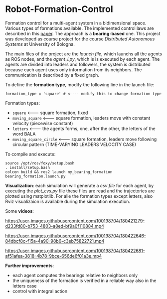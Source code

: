 # Robot-Formation-Control
Formation control for a multi-agent system in a bidimensional space. Various types of formations available.
The implemented control laws are described in this [paper](https://arxiv.org/pdf/1506.05636.pdf). The approach is a **bearing-based** one.
This project was developed as course project for the course *Distributed Autonomous Systems* at University of Bologna. 

The main files of the project are the *launch file*, which launchs all the agents as ROS nodes, and the *agent_i.py*, which is is executed by each agent.
The agents are divided into leaders and followers, the system is distributed because each agent uses only information from its neighbors. The communication is described by a fixed graph.

To define the **formation type**, modify the following line in the launch file:
```
formation_type = 'square' # <---- modify this to change formation type
```

Formation types:
- `square`               <--- square formation, fixed
- `moving_square`        <--- square formation, leaders move with constant velocity (piecewise constant)
- `letters`              <--- the agents forms, one, after the other, the letters of the word BALA
- `moving_square_circle` <--- square formation, leaders move following circular pattern (TIME-VARYING LEADERS VELOCITY CASE)

To compile and execute:
```
source /opt/ros/foxy/setup.bash
. install/setup.bash
colcon build && ros2 launch my_bearing_formation bearing_formation.launch.py
```

**Visualization**: each simulation will generate a *csv file* for each agent, by executing the *plot_cvs.py* file these files are read and the trajectories are plotted using matplotlib.
For alle the formation types except letters, also Rviz visualizaion is available during the simulation execution.

Some **videos**:

https://user-images.githubusercontent.com/100198704/180421279-d233fd80-b753-4803-a8ed-bf9a0f110884.mp4




https://user-images.githubusercontent.com/100198704/180422646-84dbcf8c-f15a-4a90-98b6-c3eb75822721.mp4



https://user-images.githubusercontent.com/100198704/180422681-af51afea-3818-4b78-9bce-656de6f01a3e.mp4

**Further improvements**:
- each agent computes the bearings relative to neighbors only
- the uniqueness of the formation is verified in a reliable way also in the letters case
- control with integral action
